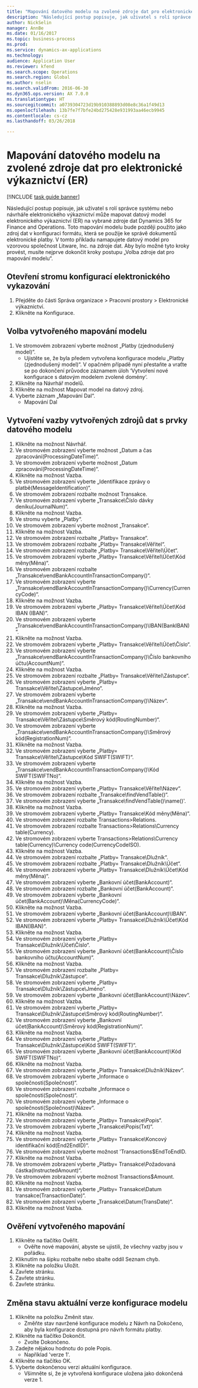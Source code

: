 ```yaml
--- 
title: "Mapování datového modelu na zvolené zdroje dat pro elektronické výkaznictví (ER)"
description: "Následující postup popisuje, jak uživatel s rolí správce systému nebo návrháře elektronického výkaznictví může mapovat datový model elektronického výkaznictví (ER) na vybrané zdroje dat Dynamics 365 for Finance and Operations, Enterprise edition (říjen 2016)."
author: NickSelin
manager: AnnBe
ms.date: 01/16/2017
ms.topic: business-process
ms.prod: 
ms.service: dynamics-ax-applications
ms.technology: 
audience: Application User
ms.reviewer: kfend
ms.search.scope: Operations
ms.search.region: Global
ms.author: nselin
ms.search.validFrom: 2016-06-30
ms.dyn365.ops.version: AX 7.0.0
ms.translationtype: HT
ms.sourcegitcommit: a0739304723d19b910388893d08e8c36a1f49d13
ms.openlocfilehash: 13b7fe7f7bfe24bd275428e931993aa46ecb9945
ms.contentlocale: cs-cz
ms.lasthandoff: 03/26/2018

---
```

# <a name="map-a-data-model-to-selected-data-sources-for-electronic-reporting-er"></a>Mapování datového modelu na zvolené zdroje dat pro elektronické výkaznictví (ER)

[!INCLUDE [task guide banner](../../includes/task-guide-banner.md)]

Následující postup popisuje, jak uživatel s rolí správce systému nebo návrháře elektronického výkaznictví může mapovat datový model elektronického výkaznictví (ER) na vybrané zdroje dat Dynamics 365 for Finance and Operations. Toto mapování modelu bude později použito jako zdroj dat v konfiguraci formátu, která se použije ke správě dokumentů elektronické platby. V tomto příkladu namapujete datový model pro vzorovou společnost Litware, Inc. na zdroje dat. Aby bylo možné tyto kroky provést, musíte nejprve dokončit kroky postupu „Volba zdroje dat pro mapování modelu“.


## <a name="open-er-configurations-tree"></a>Otevření stromu konfigurací elektronického vykazování
1. Přejděte do části Správa organizace > Pracovní prostory > Elektronické výkaznictví.
2. Klikněte na Konfigurace.

## <a name="select-created-model-mapping"></a>Volba vytvořeného mapování modelu
1. Ve stromovém zobrazení vyberte možnost „Platby (zjednodušený model)“.
    * Ujistěte se, že byla předem vytvořena konfigurace modelu „Platby (zjednodušený model)“. V opačném případě nyní přestaňte a vraťte se po dokončení průvodce záznamem úloh ‘Vytvoření nové konfigurace s datovým modelem zvolené domény‘.  
2. Klikněte na Návrhář modelů.
3. Klikněte na možnost Mapovat model na datový zdroj.
4. Vyberte záznam „Mapování Dal“.
    * Mapování Dal  

## <a name="bind-created-data-sources-to-data-model-elements"></a>Vytvoření vazby vytvořených zdrojů dat s prvky datového modelu
1. Klikněte na možnost Návrhář.
2. Ve stromovém zobrazení vyberte možnost „Datum a čas zpracování(ProcessingDateTime)“.
3. Ve stromovém zobrazení vyberte možnost „Datum zpracování(ProcessingDateTime)“.
4. Klikněte na možnost Vazba.
5. Ve stromovém zobrazení vyberte „Identifikace zprávy o platbě(MessageIdentification)“.
6. Ve stromovém zobrazení rozbalte možnost Transakce.
7. Ve stromovém zobrazení vyberte „Transakce\Číslo dávky deníku(JournalNum)“.
8. Klikněte na možnost Vazba.
9. Ve stromu vyberte „Platby“.
10. Ve stromovém zobrazení vyberte možnost „Transakce“.
11. Klikněte na možnost Vazba.
12. Ve stromovém zobrazení rozbalte „Platby= Transakce“.
13. Ve stromovém zobrazení rozbalte „Platby= Transakce\Věřitel“.
14. Ve stromovém zobrazení rozbalte „Platby= Transakce\Věřitel\Účet“.
15. Ve stromovém zobrazení vyberte „Platby= Transakce\Věřitel\Účet\Kód měny(Měna)“.
16. Ve stromovém zobrazení rozbalte „Transakce\vendBankAccountInTransactionCompany()“.
17. Ve stromovém zobrazení vyberte „Transakce\vendBankAccountInTransactionCompany()\Currency(CurrencyCode)“.
18. Klikněte na možnost Vazba.
19. Ve stromovém zobrazení vyberte „Platby= Transakce\Věřitel\Účet\Kód IBAN (IBAN)“.
20. Ve stromovém zobrazení vyberte „Transakce\vendBankAccountInTransactionCompany()\IBAN(BankIBAN)“.
21. Klikněte na možnost Vazba.
22. Ve stromovém zobrazení vyberte „Platby= Transakce\Věřitel\Účet\Číslo“.
23. Ve stromovém zobrazení vyberte „Transakce\vendBankAccountInTransactionCompany()\Číslo bankovního účtu(AccountNum)“.
24. Klikněte na možnost Vazba.
25. Ve stromovém zobrazení rozbalte „Platby= Transakce\Věřitel\Zástupce“.
26. Ve stromovém zobrazení vyberte „Platby= Transakce\Věřitel\Zástupce\Jméno“.
27. Ve stromovém zobrazení vyberte „Transakce\vendBankAccountInTransactionCompany()\Název“.
28. Klikněte na možnost Vazba.
29. Ve stromovém zobrazení vyberte „Platby= Transakce\Věřitel\Zástupce\Směrový kód(RoutingNumber)“.
30. Ve stromovém zobrazení vyberte „Transakce\vendBankAccountInTransactionCompany()\Směrový kód(RegistrationNum)“.
31. Klikněte na možnost Vazba.
32. Ve stromovém zobrazení vyberte „Platby= Transakce\Věřitel\Zástupce\Kód SWIFT(SWIFT)“.
33. Ve stromovém zobrazení vyberte „Transakce\vendBankAccountInTransactionCompany()\Kód SWIFT(SWIFTNo)“.
34. Klikněte na možnost Vazba.
35. Ve stromovém zobrazení vyberte „Platby= Transakce\Věřitel\Název“.
36. Ve stromovém zobrazení rozbalte „Transakce\findVendTable()“.
37. Ve stromovém zobrazení vyberte „Transakce\findVendTable()\name()'.
38. Klikněte na možnost Vazba.
39. Ve stromovém zobrazení vyberte „Platby= Transakce\Kód měny(Měna)“.
40. Ve stromovém zobrazení rozbalte Transactions\>Relations.
41. Ve stromovém zobrazení rozbalte Transactions\>Relations\Currency table(Currency).
42. Ve stromovém zobrazení vyberte Transactions\>Relations\Currency table(Currency)\Currency code(CurrencyCodeISO).
43. Klikněte na možnost Vazba.
44. Ve stromovém zobrazení rozbalte „Platby= Transakce\Dlužník“.
45. Ve stromovém zobrazení rozbalte „Platby= Transakce\Dlužník\Účet“.
46. Ve stromovém zobrazení vyberte „Platby= Transakce\Dlužník\Účet\Kód měny(Měna)“.
47. Ve stromovém zobrazení vyberte „Bankovní účet(BankAccount)“.
48. Ve stromovém zobrazení rozbalte „Bankovní účet(BankAccount)“.
49. Ve stromovém zobrazení vyberte „Bankovní účet(BankAccount)\Měna(CurrencyCode)“.
50. Klikněte na možnost Vazba.
51. Ve stromovém zobrazení vyberte „Bankovní účet(BankAccount)\IBAN“.
52. Ve stromovém zobrazení vyberte „Platby= Transakce\Dlužník\Účet\Kód IBAN(IBAN)“.
53. Klikněte na možnost Vazba.
54. Ve stromovém zobrazení vyberte „Platby= Transakce\Dlužník\Účet\Číslo“.
55. Ve stromovém zobrazení vyberte „Bankovní účet(BankAccount)\Číslo bankovního účtu(AccountNum)“.
56. Klikněte na možnost Vazba.
57. Ve stromovém zobrazení rozbalte „Platby= Transakce\Dlužník\Zástupce“.
58. Ve stromovém zobrazení vyberte „Platby= Transakce\Dlužník\Zástupce\Jméno“.
59. Ve stromovém zobrazení vyberte „Bankovní účet(BankAccount)\Název“.
60. Klikněte na možnost Vazba.
61. Ve stromovém zobrazení vyberte „Platby= Transakce\Dlužník\Zástupce\Směrový kód(RoutingNumber)“.
62. Ve stromovém zobrazení vyberte „Bankovní účet(BankAccount)\Směrový kód(RegistrationNum)“.
63. Klikněte na možnost Vazba.
64. Ve stromovém zobrazení vyberte „Platby= Transakce\Dlužník\Zástupce\Kód SWIFT(SWIFT)“.
65. Ve stromovém zobrazení vyberte „Bankovní účet(BankAccount)\Kód SWIFT(SWIFTNo)“.
66. Klikněte na možnost Vazba.
67. Ve stromovém zobrazení vyberte „Platby= Transakce\Dlužník\Název“.
68. Ve stromovém zobrazení vyberte „Informace o společnosti(Společnost)“.
69. Ve stromovém zobrazení rozbalte „Informace o společnosti(Společnost)“.
70. Ve stromovém zobrazení vyberte „Informace o společnosti(Společnost)\Název“.
71. Klikněte na možnost Vazba.
72. Ve stromovém zobrazení vyberte „Platby= Transakce\Popis“.
73. Ve stromovém zobrazení vyberte „Transakce\Popis(Txt)“.
74. Klikněte na možnost Vazba.
75. Ve stromovém zobrazení vyberte „Platby= Transakce\Koncový identifikační kód(End2EndID)“.
76. Ve stromovém zobrazení vyberte možnost 'Transactions\$EndToEndID.
77. Klikněte na možnost Vazba.
78. Ve stromovém zobrazení vyberte „Platby= Transakce\Požadovaná částka(InstructedAmount)“.
79. Ve stromovém zobrazení vyberte možnost Transactions\$Amount.
80. Klikněte na možnost Vazba.
81. Ve stromovém zobrazení vyberte „Platby= Transakce\Datum transakce(TransactionDate)“.
82. Ve stromovém zobrazení vyberte „Transakce\Datum(TransDate)“.
83. Klikněte na možnost Vazba.

## <a name="validate-created-mapping"></a>Ověření vytvořeného mapování
1. Klikněte na tlačítko Ověřit.
    * Ověřte nové mapování, abyste se ujistili, že všechny vazby jsou v pořádku.  
2. Kliknutím na šipku rozbalte nebo sbalte oddíl Seznam chyb.
3. Klikněte na položku Uložit.
4. Zavřete stránku.
5. Zavřete stránku.
6. Zavřete stránku.

## <a name="change-the-status-of-the-current-version-of-model-configuration"></a>Změna stavu aktuální verze konfigurace modelu
1. Klikněte na položku Změnit stav.
    * Změňte stav navržené konfigurace modelu z Návrh na Dokočeno, aby byla konfigurace dostupná pro návrh formátu platby.  
2. Klikněte na tlačítko Dokončit.
    * Zvolte Dokončeno.  
3. Zadejte nějakou hodnotu do pole Popis.
    * Například 'verze 1'.  
4. Klikněte na tlačítko OK.
5. Vyberte dokončenou verzi aktuální konfigurace.
    * Všimněte si, že je vytvořená konfigurace uložena jako dokončená verze 1.  


